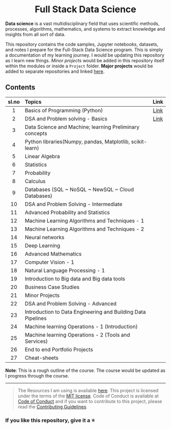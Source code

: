 <div align="center">

# Full Stack Data Science

</div>

**Data science** is a vast multidisciplinary field that uses scientific methods, processes, algorithms, mathematics, and systems to extract knowledge and insights from all sort of data.

This repository contains the code samples, Jupyter notebooks, datasets, and notes I prepare for the Full-Stack Data Science program. This is simply a documentation of my learning journey. I would be updating this repository as I learn new things. _Minor projects_ would be added in this repository itself within the modules or inside a `Project` folder. **Major projects** would be added to separate repositories and linked [here](./Major_Projects.md).

## Contents

<div align="center">

| sl.no | Topics                                                       |                                                   Link                                                   |
| :---: | :----------------------------------------------------------- | :------------------------------------------------------------------------------------------------------: |
|   1   | Basics of Programming (Python)                               |                [Link](./Module1%20~%20Introduction%20to%20Programming%20using%20Python/)                 |
|   2   | DSA and Problem solving - Basics                             | [Link](https://github.com/kannanjayachandran/Full-Stack-Data-Science/tree/main/Module2%20~%20DSA-Basics) |
|   3   | Data Science and Machine; learning Preliminary concepts      |
|   4   | Python libraries(Numpy, pandas, Matplotlib, scikit-learn)    |
|   5   | Linear Algebra                                               |
|   6   | Statistics                                                   |
|   7   | Probability                                                  |
|   8   | Calculus                                                     |
|   9   | Databases (SQL ~ NoSQL ~ NewSQL ~ Cloud Databases)           |
|  10   | DSA and Problem Solving - Intermediate                       |
|  11   | Advanced Probability and Statistics                          |
|  12   | Machine Learning Algorithms and Techniques - 1               |
|  13   | Machine Learning Algorithms and Techniques - 2               |
|  14   | Neural networks                                              |
|  15   | Deep Learning                                                |
|  16   | Advanced Mathematics                                         |
|  17   | Computer Vision - 1                                          |
|  18   | Natural Language Processing - 1                              |
|  19   | Introduction to Big data and Big data tools                  |
|  20   | Business Case Studies                                        |
|  21   | Minor Projects                                               |
|  22   | DSA and Problem Solving - Advanced                           |
|  23   | Introduction to Data Engineering and Building Data Pipelines |
|  24   | Machine learning Operations - 1 (Introduction)               |
|  25   | Machine learning Operations - 2 (Tools and Services)         |
|  26   | End to end Portfolio Projects                                |
|  27   | Cheat-sheets                                                 |

</div>

**Note**: This is a rough outline of the course. The course would be updated as I progress through the course.

---

> The Resources I am using is available [here](/Resources.md). This project is licensed under the terms of the [MIT license](/LICENSE). Code of Conduct is available at [Code of Conduct](/CODE_OF_CONDUCT.md) and if you want to contribute to this project, please read the [Contributing Guidelines](/CONTRIBUTING.md).

### If you like this repository, give it a ⭐️
